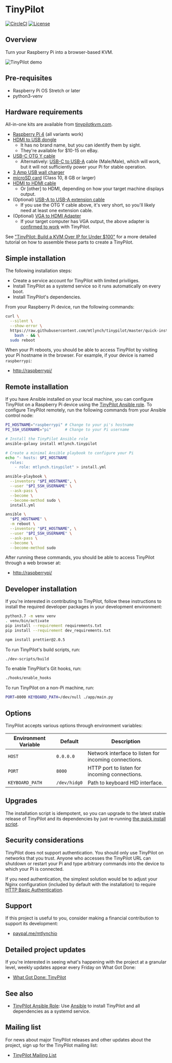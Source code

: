 # TinyPilot

[![CircleCI](https://circleci.com/gh/mtlynch/tinypilot.svg?style=svg)](https://circleci.com/gh/mtlynch/tinypilot) [![License](http://img.shields.io/:license-mit-blue.svg?style=flat-square)](LICENSE)

## Overview

Turn your Raspberry Pi into a browser-based KVM.

![TinyPilot demo](https://raw.githubusercontent.com/mtlynch/tinypilot/master/demo.gif)

## Pre-requisites

* Raspberry Pi OS Stretch or later
* python3-venv

## Hardware requirements

All-in-one kits are available from [tinypilotkvm.com](https://tinypilotkvm.com/order).

* [Raspberry Pi 4](https://amzn.to/3fdarLM) (all variants work)
* [HDMI to USB dongle](https://amzn.to/2YHEvJN)
  * It has no brand name, but you can identify them by sight.
  * They're available for $10-15 on eBay.
* [USB-C OTG Y cable](https://amzn.to/3aurSX1)
  * Alternatively: [USB-C to USB-A](https://www.amazon.com/AmazonBasics-Type-C-USB-Male-Cable/dp/B01GGKYN0A/) cable (Male/Male), which will work, but it will not sufficiently power your Pi for stable operation.
* [3 Amp USB wall charger](https://amzn.to/3hal8Ax)
* [microSD card](https://amzn.to/2VH0RcL) (Class 10, 8 GB or larger)
* [HDMI to HDMI cable](https://amzn.to/3gnlZwj)
  * Or \[other\] to HDMI, depending on how your target machine displays output.
* (Optional) [USB-A to USB-A extension cable](https://amzn.to/3kZXg4D)
  * If you use the OTG Y cable above, it's very short, so you'll likely need at least one extension cable.
* (Optional) [VGA to HDMI Adapter](https://amzn.to/30SZWYh)
  * If your target computer has VGA output, the above adapter is [confirmed to work](https://github.com/mtlynch/tinypilot/issues/76#issuecomment-664736402) with TinyPilot.

See ["TinyPilot: Build a KVM Over IP for Under $100"](https://mtlynch.io/tinypilot/#how-to-build-your-own-tinypilot) for a more detailed tutorial on how to assemble these parts to create a TinyPilot.

## Simple installation

The following installation steps:

* Create a service account for TinyPilot with limited priviliges.
* Install TinyPilot as a systemd service so it runs automatically on every boot.
* Install TinyPilot's dependencies.

From your Raspberry Pi device, run the following commands:

```bash
curl \
  --silent \
  --show-error \
  https://raw.githubusercontent.com/mtlynch/tinypilot/master/quick-install | \
    bash - && \
  sudo reboot
```

When your Pi reboots, you should be able to access TinyPilot by visiting your Pi hostname in the browser. For example, if your device is named `raspberrypi`:

* [http://raspberrypi/](http://raspberrypi/)

## Remote installation

If you have Ansible installed on your local machine, you can configure TinyPilot on a Raspberry Pi device using the [TinyPilot Ansible role](https://github.com/mtlynch/ansible-role-tinypilot). To configure TinyPilot remotely, run the following commands from your Ansible control node:

```bash
PI_HOSTNAME="raspberrypi" # Change to your pi's hostname
PI_SSH_USERNAME="pi"      # Change to your Pi username

# Install the TinyPilot Ansible role
ansible-galaxy install mtlynch.tinypilot

# Create a minimal Ansible playbook to configure your Pi
echo "- hosts: $PI_HOSTNAME
  roles:
    - role: mtlynch.tinypilot" > install.yml

ansible-playbook \
  --inventory "$PI_HOSTNAME", \
  --user "$PI_SSH_USERNAME" \
  --ask-pass \
  --become \
  --become-method sudo \
  install.yml

ansible \
  "$PI_HOSTNAME" \
  -m reboot \
  --inventory "$PI_HOSTNAME", \
  --user "$PI_SSH_USERNAME" \
  --ask-pass \
  --become \
  --become-method sudo
```

After running these commands, you should be able to access TinyPilot through a web browser at:

* [http://raspberrypi/](http://raspberrypi/)

## Developer installation

If you're interested in contributing to TinyPilot, follow these instructions to install the required developer packages in your development environment:

```bash
python3.7 -m venv venv
. venv/bin/activate
pip install --requirement requirements.txt
pip install --requirement dev_requirements.txt

npm install prettier@2.0.5
```

To run TinyPilot's build scripts, run:

```bash
./dev-scripts/build
```

To enable TinyPilot's Git hooks, run:

```bash
./hooks/enable_hooks
```

To run TinyPilot on a non-Pi machine, run:

```bash
PORT=8000 KEYBOARD_PATH=/dev/null ./app/main.py
```

## Options

TinyPilot accepts various options through environment variables:

| Environment Variable | Default      | Description |
|----------------------|--------------|-------------|
| `HOST`               | `0.0.0.0`    | Network interface to listen for incoming connections. |
| `PORT`               | `8000`       | HTTP port to listen for incoming connections. |
| `KEYBOARD_PATH`      | `/dev/hidg0` | Path to keyboard HID interface. |

## Upgrades

The installation script is idempotent, so you can upgrade to the latest stable release of TinyPilot and its dependencies by just re-running [the quick install script](#simple-installation).

## Security considerations

TinyPilot does not support authentication. You should only use TinyPilot on networks that you trust. Anyone who accesses the TinyPilot URL can shutdown or restart your Pi and type arbitrary commands into the device to which your Pi is connected.

If you need authentication, the simplest solution would be to adjust your Nginx configuration (included by default with the installation) to require [HTTP Basic Authentication](https://docs.nginx.com/nginx/admin-guide/security-controls/configuring-http-basic-authentication/).

## Support

If this project is useful to you, consider making a financial contribution to support its development:

* [paypal.me/mtlynchio](https://paypal.me/mtlynchio)

## Detailed project updates

If you're interested in seeing what's happening with the project at a granular level, weekly updates appear every Friday on What Got Done:

* [What Got Done: TinyPilot](https://whatgotdone.com/michael/project/tinypilot)

## See also

* [TinyPilot Ansible Role](https://github.com/mtlynch/ansible-role-tinypilot): Use [Ansible](https://docs.ansible.com/ansible/latest/index.html) to install TinyPilot and all dependencies as a systemd service.

## Mailing list

For news about major TinyPilot releases and other updates about the project, sign up for the TinyPilot mailing list:

* [TinyPilot Mailing List](https://tinypilotkvm.com/about)

